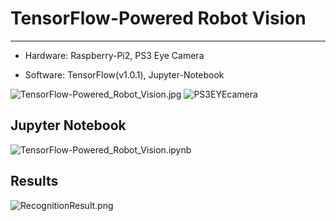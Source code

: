 # TensorFlow-Powered Robot Vision

***

* Hardware: Raspberry-Pi2, PS3 Eye Camera

* Software: TensorFlow(v1.0.1), Jupyter-Notebook

![TensorFlow-Powered_Robot_Vision.jpg](https://github.com/leehaesung/TensorFlow-Powered_Robot_Vision/blob/master/ImageFiles/TensorFlow-Powered_Robot_Vision.jpg)
![PS3EYEcamera](https://github.com/leehaesung/TensorFlow-Powered_Robot_Vision/blob/master/ImageFiles/PS3%20eye%20camera.jpg)

## Jupyter Notebook

![TensorFlow-Powered_Robot_Vision.ipynb](https://github.com/leehaesung/TensorFlow-Powered_Robot_Vision/blob/master/TensorFlow-Powered_Robot_Vision.ipynb)

## Results

![RecognitionResult.png](https://github.com/leehaesung/TensorFlow-Powered_Robot_Vision/blob/master/ImageFiles/RecognitionResult.png)
